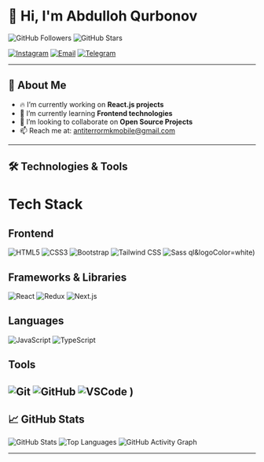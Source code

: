 # 👋 Hi, I'm Abdulloh Qurbonov

![GitHub Followers](https://img.shields.io/github/followers/antiterror11?style=social) ![GitHub Stars](https://img.shields.io/github/stars/antiterror11?style=social)

[![Instagram](https://img.shields.io/badge/Instagram-f542e0?style=for-the-badge&logo=instagram&logoColor=white)](https://www.instagram.com/tursunboev_k_) [![Email](https://img.shields.io/badge/Email-D14836?style=for-the-badge&logo=gmail&logoColor=white)](mailto:antiterrormkmobile@gmail.com) [![Telegram](https://img.shields.io/badge/Telegram-26A5E4?style=for-the-badge&logo=telegram&logoColor=white)](https://t.me/tursunobe_k) 

---

## 🚀 About Me
- 🔥 I’m currently working on **React.js projects**
- 🌱 I’m currently learning **Frontend technologies**
- 🤝 I’m looking to collaborate on **Open Source Projects**
- 📫 Reach me at: [antiterrormkmobile@gmail.com](mailto:antiterrormkmobile@gmail.com)

---

## 🛠️ Technologies & Tools

# Tech Stack

## Frontend
![HTML5](https://img.shields.io/badge/HTML5-E34F26?style=for-the-badge&logo=html5&logoColor=white)
![CSS3](https://img.shields.io/badge/CSS3-1572B6?style=for-the-badge&logo=css3&logoColor=white)
![Bootstrap](https://img.shields.io/badge/Bootstrap-7952B3?style=for-the-badge&logo=bootstrap&logoColor=white)
![Tailwind CSS](https://img.shields.io/badge/Tailwind_CSS-38B2AC?style=for-the-badge&logo=tailwind-css&logoColor=white)
![Sass](https://img.shields.io/badge/Sass-CC6699?style=for-the-badge&logo=sass&logoColor=white)
ql&logoColor=white)


## Frameworks & Libraries  
![React](https://img.shields.io/badge/React-61DAFB?style=for-the-badge&logo=react&logoColor=black) 
![Redux](https://img.shields.io/badge/Redux-764ABC?style=for-the-badge&logo=redux&logoColor=white) 
![Next.js](https://img.shields.io/badge/Next.js-000000?style=for-the-badge&logo=nextdotjs&logoColor=white) 


## Languages
![JavaScript](https://img.shields.io/badge/JavaScript-F7DF1E?style=for-the-badge&logo=javascript&logoColor=black)
![TypeScript](https://img.shields.io/badge/TypeScript-007ACC?style=for-the-badge&logo=typescript&logoColor=white)

## Tools
![Git](https://img.shields.io/badge/Git-F05032?style=for-the-badge&logo=git&logoColor=white)
![GitHub](https://img.shields.io/badge/GitHub-181717?style=for-the-badge&logo=github&logoColor=white)
![VSCode](https://img.shields.io/badge/Visual_Studio_Code-0078D4?style=for-the-badge&logo=visual-studio-code&logoColor=white)
)
---

## 📈 GitHub Stats
![GitHub Stats](https://github-readme-stats.vercel.app/api?username=antiterror11&show_icons=true&theme=tokyonight)
![Top Languages](https://github-readme-stats.vercel.app/api/top-langs/?username=antiterror11&layout=compact&theme=tokyonight)
![GitHub Activity Graph](https://github-readme-activity-graph.vercel.app/graph?username=antiterror11&bg_color=0d1117&color=00aaff&line=0077ff&point=66ccff&area=true)


---

